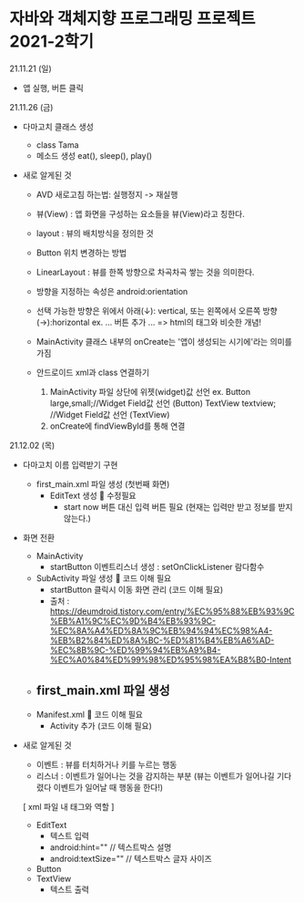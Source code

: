 # 자바와 객체지향 프로그래밍 프로젝트 2021-2학기

21.11.21 (일)
- 앱 실행, 버튼 클릭 

21.11.26 (금)
- 다마고치 클래스 생성
  - class Tama
  - 메소드 생성 eat(), sleep(), play()

- 새로 알게된 것
  - AVD 새로고침 하는법: 실행정지 -> 재실행
  - 뷰(View) : 앱 화면을 구성하는 요소들을 뷰(View)라고 칭한다.
  - layout : 뷰의 배치방식을 정의한 것
  - Button 위치 변경하는 방법
  - LinearLayout : 뷰를 한쪽 방향으로 차곡차곡 쌓는 것을 의미한다.
  - 방향을 지정하는 속성은 android:orientation
  - 선택 가능한 방향은 위에서 아래(↓): vertical, 또는 왼쪽에서 오른쪽 방향(→):horizontal
    ex. <LinearLayout android:orientation="vertical"> ... 버튼 추가 ... </LinearLayout>
        => html의 태그와 비슷한 개념!
  - MainActivity 클래스 내부의 onCreate는 '앱이 생성되는 시기에'라는 의미를 가짐

  - 안드로이드 xml과 class 연결하기
    1) MainActivity 파일 상단에 위젯(widget)값 선언
       ex. Button large,small;//Widget Field값 선언 (Button)
           TextView textview; //Widget Field값 선언 (TextView)
    2) onCreate에 findViewById를 통해 연결

21.12.02 (목)
- 다마고치 이름 입력받기 구현
    - first_main.xml 파일 생성 (첫번째 화면)
        - EditText 생성
        🔴 수정필요
            - start now 버튼 대신 입력 버튼 필요 (현재는 입력만 받고 정보를 받지 않는다.)

- 화면 전환
    - MainActivity
        - startButton 이벤트리스너 생성 : setOnClickListener 람다함수
    - SubActivity 파일 생성
        🔴 코드 이해 필요
        - startButton 클릭시 이동 화면 관리 (코드 이해 필요)
        - 출처 : https://deumdroid.tistory.com/entry/%EC%95%88%EB%93%9C%EB%A1%9C%EC%9D%B4%EB%93%9C-%EC%8A%A4%ED%8A%9C%EB%94%94%EC%98%A4-%EB%B2%84%ED%8A%BC-%ED%81%B4%EB%A6%AD-%EC%8B%9C-%ED%99%94%EB%A9%B4-%EC%A0%84%ED%99%98%ED%95%98%EA%B8%B0-Intent
    - first_main.xml 파일 생성
        -
    - Manifest.xml
        🔴 코드 이해 필요
        - Activity 추가 (코드 이해 필요)


- 새로 알게된 것
    - 이벤트 : 뷰를 터치하거나 키를 누르는 행동
    - 리스너 : 이벤트가 일어나는 것을 감지하는 부분
      (뷰는 이벤트가 일어나길 기다렸다 이벤트가 일어날 때 행동을 한다!)

    [ xml 파일 내 태그와 역할 ]
    - EditText
        - 텍스트 입력
        - android:hint="" // 텍스트박스 설명
        - android:textSize="" // 텍스트박스 글자 사이즈
    - Button
    - TextView
        - 텍스트 출력


